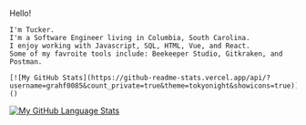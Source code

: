Hello!

    I'm Tucker.
    I'm a Software Engineer living in Columbia, South Carolina.
    I enjoy working with Javascript, SQL, HTML, Vue, and React.
    Some of my favroite tools include: Beekeeper Studio, Gitkraken, and Postman.
    
    [![My GitHub Stats](https://github-readme-stats.vercel.app/api/?username=grahf0085&count_private=true&theme=tokyonight&showicons=true)]()
[![My GitHub Language Stats](https://github-readme-stats.vercel.app/api/top-langs/?username=grahf0085&langs_count=5&theme=tokyonight)]()

